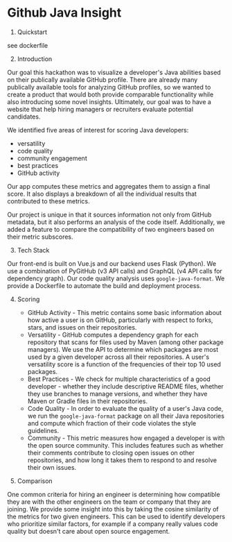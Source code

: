 # Github Java Insight
1. Quickstart

see dockerfile

2. Introduction

Our goal this hackathon was to visualize a developer's Java abilities based on their publically available GitHub profile. There are already many publically available tools for analyzing GitHub profiles, so we wanted to create a product that would both provide comparable functionality while also introducing some novel insights. Ultimately, our goal was to have a website that help hiring managers or recruiters evaluate potential candidates.

We identified five areas of interest for scoring Java developers:

* versatility
* code quality
* community engagement
* best practices
* GitHub activity

Our app computes these metrics and aggregates them to assign a final score. It also displays a breakdown of all the individual results that contributed to these metrics.

Our project is unique in that it sources information not only from GitHub metadata, but it also performs an analysis of the code itself. Additionally, we added a feature to compare the compatibility of two engineers based on their metric subscores.

3. Tech Stack

Our front-end is built on Vue.js and our backend uses Flask (Python). We use a combination of PyGitHub (v3 API calls) and GraphQL (v4 API calls for dependency graph). Our code quality analysis uses `google-java-format`. We provide a Dockerfile to automate the build and deployment process.

4. Scoring

    * GitHub Activity - This metric contains some basic information about how active a user is on GitHub, particularly with respect to forks, stars, and issues on their repositories.
    * Versatility - GitHub computes a dependency graph for each repository that scans for files used by Maven (among other package managers). We use the API to determine which packages are most used by a given developer across all their repositories. A user's versatility score is a function of the frequencies of their top 10 used packages.
    * Best Practices - We check for multiple characteristics of a good developer - whether they include descriptive README files, whether they use branches to manage versions, and whether they have Maven or Gradle files in their repositories.
    * Code Quality - In order to evaluate the quality of a user's Java code, we run the `google-java-format` package on all their Java repositories and compute which fraction of their code violates the style guidelines.
    * Community - This metric measures how engaged a developer is with the open source community. This includes features such as whether their comments contribute to closing open issues on other repositories, and how long it takes them to respond to and resolve their own issues.

5. Comparison

One common criteria for hiring an engineer is determining how compatible they are with the other engineers on the team or company that they are joining. We provide some insight into this by taking the cosine similarity of the metrics for two given engineers. This can be used to identify developers who prioritize similar factors, for example if a company really values code quality but doesn't care about open source engagement.
